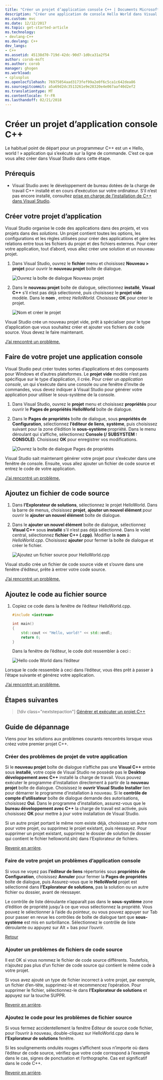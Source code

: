 ```yaml
---
title: "Créer un projet d’application console C++ | Documents Microsoft"
description: "Créer une application de console Hello World dans Visual C++"
ms.custom: mvc
ms.date: 12/12/2017
ms.topic: get-started-article
ms.technology:
- devlang-C++
ms.devlang: C++
dev_langs:
- C++
ms.assetid: 45138d70-719d-42dc-90d7-1d0ca31a2f54
author: corob-msft
ms.author: corob
manager: ghogen
ms.workload:
- cplusplus
ms.openlocfilehash: 76975054aad3173fef99a2e0f6c5ca1c642dea86
ms.sourcegitcommit: a5a69d2dc3513261e9e28320e4e067aaf40d2ef2
ms.translationtype: MT
ms.contentlocale: fr-FR
ms.lasthandoff: 02/21/2018
---
```

# <a name="create-a-c-console-app-project"></a>Créer un projet d’application console C++

Le habituel point de départ pour un programmeur C++ est un « Hello, world ! » application qui s’exécute sur la ligne de commande. C’est ce que vous allez créer dans Visual Studio dans cette étape.

## <a name="prerequisites"></a>Prérequis

- Visual Studio avec le développement de bureau dotées de la charge de travail C++ installé et en cours d’exécution sur votre ordinateur. S’il n’est pas encore installé, consultez [prise en charge de l’installation de C++ dans Visual Studio](../build/vscpp-step-0-installation.md).

## <a name="create-your-app-project"></a>Créer votre projet d’application

Visual Studio organise le code des applications dans des *projets*, et vos projets dans des *solutions*. Un projet contient toutes les options, les configurations et les règles utilisées pour créer des applications et gère les relations entre tous les fichiers du projet et des fichiers externes. Pour créer votre application, tout d’abord, vous allez créer une solution et un nouveau projet.

1. Dans Visual Studio, ouvrez le **fichier** menu et choisissez **Nouveau > projet** pour ouvrir le **nouveau projet** boîte de dialogue.

   ![Ouvrez la boîte de dialogue Nouveau projet](../build/media/vscpp-file-new-project.gif "ouvrir la boîte de dialogue Nouveau projet")

1. Dans le **nouveau projet** boîte de dialogue, sélectionnez **installé**, **Visual C++** s’il n’est pas déjà sélectionné, puis choisissez le **projet vide** modèle. Dans le **nom** , entrez *HelloWorld*. Choisissez **OK** pour créer le projet.

   ![Nom et créer le projet](../build/media/vscpp-concierge-project-name-callouts.png "nom et créer le projet")

Visual Studio crée un nouveau projet vide, prêt à spécialiser pour le type d’application que vous souhaitez créer et ajouter vos fichiers de code source. Vous devez le faire maintenant.

[J’ai rencontré un problème.](#create-your-app-project-issues)

## <a name="make-your-project-a-console-app"></a>Faire de votre projet une application console

Visual Studio peut créer toutes sortes d’applications et des composants pour Windows et d’autres plateformes. Le **projet vide** modèle n’est pas spécifique sur le type d’application, il crée. Pour créer un *application console*, un qui s’exécute dans une console ou une fenêtre d’invite de commandes, vous devez indiquer à Visual Studio pour générer votre application pour utiliser le sous-système de la console.

1. Dans Visual Studio, ouvrez le **projet** menu et choisissez **propriétés** pour ouvrir le **Pages de propriétés HelloWorld** boîte de dialogue.

1. Dans le **Pages de propriétés** boîte de dialogue, sous **propriétés de Configuration**, sélectionnez **l’éditeur de liens**, **système**, puis choisissez suivant pour la zone d’édition le **sous-système** propriété. Dans le menu déroulant qui s’affiche, sélectionnez **Console (/ SUBSYSTEM : CONSOLE)**. Choisissez **OK** pour enregistrer vos modifications.

   ![Ouvrez la boîte de dialogue Pages de propriétés](../build/media/vscpp-properties-linker-subsystem.gif "ouvrir la boîte de dialogue Pages de propriétés")

Visual Studio sait maintenant générer votre projet pour s’exécuter dans une fenêtre de console. Ensuite, vous allez ajouter un fichier de code source et entrez le code de votre application.

[J’ai rencontré un problème.](#make-your-project-a-console-app-issues)

## <a name="add-a-source-code-file"></a>Ajoutez un fichier de code source

1. Dans **l’Explorateur de solutions**, sélectionnez le projet HelloWorld. Dans la barre de menus, choisissez **projet**, **ajouter un nouvel élément** pour ouvrir le **ajouter un nouvel élément** boîte de dialogue.

1. Dans le **ajouter un nouvel élément** boîte de dialogue, sélectionnez **Visual C++** sous **installé** s’il n’est pas déjà sélectionné. Dans le volet central, sélectionnez **fichier C++ (.cpp)**. Modifier la **nom** à *HelloWorld.cpp*. Choisissez **ajouter** pour fermer la boîte de dialogue et créer le fichier.

   ![Ajoutez un fichier source pour HelloWorld.cpp](../build/media/vscpp-add-new-item.gif "ajouter un fichier source pour HelloWorld.cpp")

Visual studio crée un fichier de code source vide et s’ouvre dans une fenêtre d’éditeur, prête à entrer votre code source.

[J’ai rencontré un problème.](#add-a-source-code-file-issues)

## <a name="add-code-to-the-source-file"></a>Ajoutez le code au fichier source

1. Copiez ce code dans la fenêtre de l’éditeur HelloWorld.cpp.

   ```cpp
   #include <iostream>

   int main()
   {
       std::cout << "Hello, world!" << std::endl;
       return 0;
   }
   ```

   Dans la fenêtre de l’éditeur, le code doit ressembler à ceci :

   ![Hello code World dans l’éditeur](../build/media/vscpp-hello-world-editor.png "code Hello World dans l’éditeur")

Lorsque le code ressemble à ceci dans l’éditeur, vous êtes prêt à passer à l’étape suivante et générez votre application.

[J’ai rencontré un problème.](#add-a-source-code-file-issues)

## <a name="next-steps"></a>Étapes suivantes

> [!div class="nextstepaction"]
> [Générer et exécuter un projet C++](vscpp-step-2-build.md)

## <a name="troubleshooting-guide"></a>Guide de dépannage

Viens pour les solutions aux problèmes courants rencontrés lorsque vous créez votre premier projet C++.

### <a name="create-your-app-project-issues"></a>Créer des problèmes de projet de votre application

Si le **nouveau projet** boîte de dialogue n’affiche pas une **Visual C++** entrée sous **installé**, votre copie de Visual Studio ne possède pas le **Desktop développement avec C++** installé la charge de travail. Vous pouvez exécuter le programme d’installation directement à partir de la **nouveau projet** boîte de dialogue. Choisissez le **ouvrir Visual Studio Installer** lien pour démarrer le programme d’installation à nouveau. Si le **contrôle de compte d’utilisateur** boîte de dialogue demande des autorisations, choisissez **Oui**. Dans le programme d’installation, assurez-vous que le **bureau développement avec C++** la charge de travail est activée, puis choisissez **OK** pour mettre à jour votre installation de Visual Studio.

Si un autre projet portant le même nom existe déjà, choisissez un autre nom pour votre projet, ou supprimez le projet existant, puis réessayez. Pour supprimer un projet existant, supprimez le dossier de solution (le dossier qui contient le fichier helloworld.sln) dans l’Explorateur de fichiers.

[Revenir en arrière](#create-your-app-project).

### <a name="make-your-project-a-console-app-issues"></a>Faire de votre projet un problèmes d’application console

Si vous ne voyez pas **l’éditeur de liens** répertoriés sous **propriétés de Configuration**, choisissez **Annuler** pour fermer la **Pages de propriétés** boîte de dialogue, puis Assurez-vous que le **HelloWorld** projet est sélectionné dans **l’Explorateur de solutions**, pas la solution ou un autre fichier ou dossier, avant de réessayer.

Le contrôle de liste déroulante n’apparaît pas dans le **sous-système** zone d’édition de propriété jusqu'à ce que vous sélectionnez la propriété. Vous pouvez le sélectionner à l’aide du pointeur, ou vous pouvez appuyer sur Tab pour passer en revue les contrôles de boîte de dialogue tant que **sous-système** est mis en surbrillance. Sélectionnez le contrôle de liste déroulante ou appuyez sur Alt + bas pour l’ouvrir.

[Retour](#make-your-project-a-console-app)

### <a name="add-a-source-code-file-issues"></a>Ajouter un problèmes de fichiers de code source

Il est OK si vous nommez le fichier de code source différents. Toutefois, n’ajoutez pas plus d’un fichier de code source qui contient le même code à votre projet.

Si vous avez ajouté un type de fichier incorrect à votre projet, par exemple, un fichier d’en-tête, supprimez-le et recommencez l’opération. Pour supprimer le fichier, sélectionnez-le dans **l’Explorateur de solutions** et appuyez sur la touche SUPPR.

[Revenir en arrière](#add-a-source-code-file).

### <a name="add-code-to-the-source-file-issues"></a>Ajoutez le code pour les problèmes de fichier source

Si vous fermez accidentellement la fenêtre Éditeur de source code fichier, pour l’ouvrir à nouveau, double-cliquez sur HelloWorld.cpp dans le **l’Explorateur de solutions** fenêtre.

Si les soulignements ondulés rouges s’affichent sous n’importe où dans l’éditeur de code source, vérifiez que votre code correspond à l’exemple dans le cas, signes de ponctuation et l’orthographe. Cas est significatif dans le code C++.

[Revenir en arrière](#add-code-to-the-source-file).

<iframe src="" height="0" width="0" frameborder="0" name="frameTarget" />